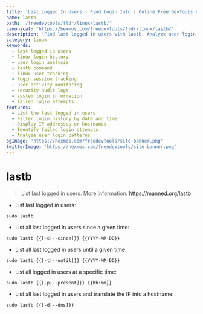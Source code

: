```yaml
---
title: 'List Logged In Users - Find Login Info | Online Free DevTools by Hexmos'
name: lastb
path: '/freedevtools/tldr/linux/lastb/'
canonical: 'https://hexmos.com/freedevtools/tldr/linux/lastb/'
description: 'Find last logged in users with lastb. Analyze user login history and identify potential security breaches using this command. Free online tool, no registration required.'
category: linux
keywords:
  - last logged in users
  - linux login history
  - user login analysis
  - lastb command
  - linux user tracking
  - login session tracking
  - user activity monitoring
  - security audit logs
  - system login information
  - failed login attempts
features:
  - List the last logged in users
  - Filter login history by date and time
  - Display IP addresses or hostnames
  - Identify failed login attempts
  - Analyze user login patterns
ogImage: 'https://hexmos.com/freedevtools/site-banner.png'
twitterImage: 'https://hexmos.com/freedevtools/site-banner.png'
---
```


# lastb

> List last logged in users.
> More information: <https://manned.org/lastb>.

- List last logged in users:

`sudo lastb`

- List all last logged in users since a given time:

`sudo lastb {{[-s|--since]}} {{YYYY-MM-DD}}`

- List all last logged in users until a given time:

`sudo lastb {{[-t|--until]}} {{YYYY-MM-DD}}`

- List all logged in users at a specific time:

`sudo lastb {{[-p|--present]}} {{hh:mm}}`

- List all last logged in users and translate the IP into a hostname:

`sudo lastb {{[-d|--dns]}}`
